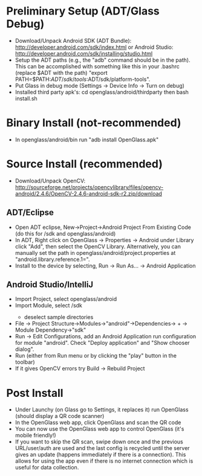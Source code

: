 Preliminary Setup (ADT/Glass Debug)
===================================
* Download/Unpack Android SDK (ADT Bundle): http://developer.android.com/sdk/index.html or Android Studio: http://developer.android.com/sdk/installing/studio.html
* Setup the ADT paths (e.g., the "adb" command should be in the path).  This can be accomplished with something like this in your .bashrc (replace $ADT with the path) "export PATH=$PATH:$ADT/sdk/tools:$ADT/sdk/platform-tools".
* Put Glass in debug mode (Settings -> Device Info -> Turn on debug)
* Installed third party apk's: cd openglass/android/thirdparty  then bash install.sh

Binary Install (not-recommended)
================================
* In openglass/android/bin run "adb install OpenGlass.apk"

Source Install (recommended)
===============================
* Download/Unpack OpenCV: http://sourceforge.net/projects/opencvlibrary/files/opencv-android/2.4.6/OpenCV-2.4.6-android-sdk-r2.zip/download

ADT/Eclipse
-----------
* Open ADT eclipse, New->Project->Android Project From Existing Code (do this for <OpenCV dir>/sdk and openglass/android)
* In ADT, Right click on OpenGlass -> Properties -> Android under Library click "Add", then select the OpenCV Library.  Alternatively, you can manually set the path in openglass/android/project.properties at "android.library.reference.1=".
* Install to the device by selecting, Run -> Run As... -> Android Application

Android Studio/IntelliJ
-----------------------
* Import Project, select openglass/android
* Import Module, select <OpenCV dir>/sdk
	- deselect sample directories 
* File -> Project Structure->Modules->"android"->Dependencies-> + -> Module Dependency->"sdk"
* Run -> Edit Configurations, add an Android Application run configuration for 
module "android". Check "Deploy application" and "Show chooser dialog".
* Run (either from Run menu or by clicking the "play" button in the toolbar)
* If it gives OpenCV errors try Build -> Rebuild Project

Post Install
============
* Under Launchy (on Glass go to Settings, it replaces it) run OpenGlass (should display a QR code scanner)
* In the OpenGlass web app, click OpenGlass and scan the QR code
* You can now use the OpenGlass web app to control OpenGlass (it's mobile friendly!)
* If you want to skip the QR scan, swipe down once and the previous URL/user/auth are used and the last config is recycled until the server gives an update (happens immediately if there is a connection).  This allows for using the app even if there is no internet connection which is useful for data collection.
